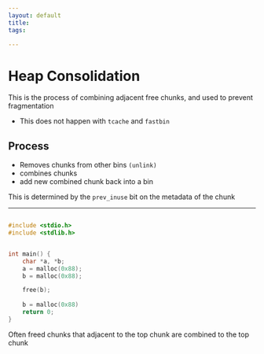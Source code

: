 ```yaml
---
layout: default
title:
tags: 

---
```

# Heap Consolidation


This is the process of combining adjacent free chunks, and used to prevent fragmentation

- This does not happen with `tcache` and `fastbin`

## Process 
- Removes chunks from other bins `(unlink)`
- combines chunks
- add new combined chunk back into a bin

This is determined by  the `prev_inuse` bit on the metadata of the chunk

---


```c

#include <stdio.h>
#include <stdlib.h>


int main() {
	char *a, *b;
	a = malloc(0x88);
	b = malloc(0x88);

	free(b);
	
	b = malloc(0x88)
	return 0;
}
```

Often freed chunks that adjacent to the top chunk are combined to the top chunk

